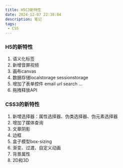 ```yaml
---
title: H5C3新特性
date: 2024-12-07 22:38:04
description: 笔记
tags:
 - CSS
---
```




### H5的新特性

1. 语义化标签
2. 新增音屏视频
3. 画布canvas
4. 数据存储localstorage sessionstorage
5. 增加了表单控件 email url search ...
6. 拖拽释放API

### CSS3的新特性

1. 新增选择器：属性选择器、伪类选择器、伪元素选择器
2. 增加了媒体查询
3. 文章阴影
4. 边框
5. 盒子模型box-sizing
6. 渐变、过渡、自定义动画
7. 背景属性
8. 2D和3D








